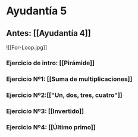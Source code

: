 # Ayudantía 5
## Antes: [[Ayudantía 4]]

![[For-Loop.jpg]]

### Ejercicio de intro: [[Pirámide]]
### Ejercicio Nº1: [[Suma de multiplicaciones]]
### Ejercicio Nº2:[["Un, dos, tres, cuatro"]]
### Ejercicio Nº3: [[Invertido]]
### Ejercicio Nº4: [[Último primo]]
